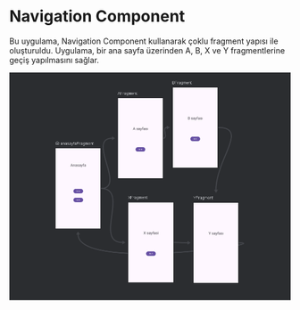 # Navigation Component
Bu uygulama, Navigation Component kullanarak çoklu fragment yapısı ile oluşturuldu. Uygulama, bir ana sayfa üzerinden A, B, X ve Y fragmentlerine geçiş yapılmasını sağlar.

![Navigation](screenshots/ss.png)
